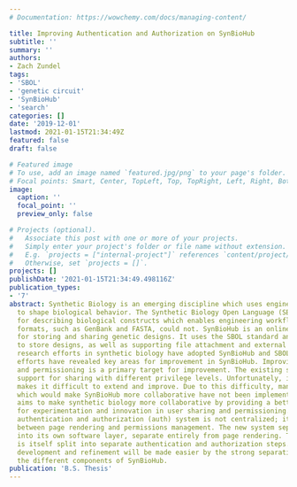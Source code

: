```yaml
---
# Documentation: https://wowchemy.com/docs/managing-content/

title: Improving Authentication and Authorization on SynBioHub
subtitle: ''
summary: ''
authors:
- Zach Zundel
tags:
- 'SBOL'
- 'genetic circuit'
- 'SynBioHub'
- 'search'
categories: []
date: '2019-12-01'
lastmod: 2021-01-15T21:34:49Z
featured: false
draft: false

# Featured image
# To use, add an image named `featured.jpg/png` to your page's folder.
# Focal points: Smart, Center, TopLeft, Top, TopRight, Left, Right, BottomLeft, Bottom, BottomRight.
image:
  caption: ''
  focal_point: ''
  preview_only: false

# Projects (optional).
#   Associate this post with one or more of your projects.
#   Simply enter your project's folder or file name without extension.
#   E.g. `projects = ["internal-project"]` references `content/project/deep-learning/index.md`.
#   Otherwise, set `projects = []`.
projects: []
publishDate: '2021-01-15T21:34:49.498116Z'
publication_types:
- '7'
abstract: Synthetic Biology is an emerging discipline which uses engineering principles
  to shape biological behavior. The Synthetic Biology Open Language (SBOL) is a standard
  for describing biological constructs which enables engineering workflows that previous
  formats, such as GenBank and FASTA, could not. SynBioHub is an online repository
  for storing and sharing genetic designs. It uses the SBOL standard and an RDF triplestore
  to store designs, as well as supporting file attachment and external links. Several
  research efforts in synthetic biology have adopted SynBioHub and SBOL. These research
  efforts have revealed key areas for improvement in SynBioHub. Improving user sharing
  and permissioning is a primary target for improvement. The existing system has basic
  support for sharing with different privilege levels. Unfortunately, its architecture
  makes it difficult to extend and improve. Due to this difficulty, many features
  which would make SynBioHub more collaborative have not been implemented. This work
  aims to make synthetic biology more collaborative by providing a better foundation
  for experimentation and innovation in user sharing and permissioning. The existing
  authentication and authorization (auth) system is not centralized; it mixes concerns
  between page rendering and permissions management. The new system separates auth
  into its own software layer, separate entirely from page rendering. This new layer
  is itself split into separate authentication and authorization steps. New feature
  development and refinement will be made easier by the strong separations between
  the different components of SynBioHub.
publication: 'B.S. Thesis'
---
```

